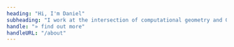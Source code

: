 ```yaml
---
heading: "Hi, I'm Daniel"
subheading: "I work at the intersection of computational geometry and GIS."
handle: "» find out more"
handleURL: "/about"
---
```

